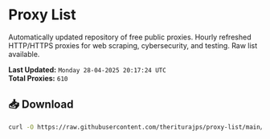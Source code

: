 # Proxy List

Automatically updated repository of free public proxies. Hourly refreshed HTTP/HTTPS proxies for web scraping, cybersecurity, and testing. Raw list available.

**Last Updated:** `Monday 28-04-2025 20:17:24 UTC`  
**Total Proxies:** `610`

## 📥 Download
```bash
curl -O https://raw.githubusercontent.com/theriturajps/proxy-list/main/proxies.txt
